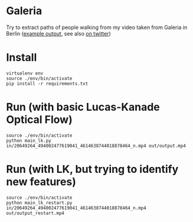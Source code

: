 # Galeria

Try to extract paths of people walking from my video taken from Galeria
in Berlin ([example output](examples/output_restart.mp4), see also [on twitter](https://twitter.com/mike_moran/status/895442965446963205))

# Install

    virtualenv env
    source ./env/bin/activate
    pip install -r requirements.txt

# Run (with basic Lucas-Kanade Optical Flow)

    source ./env/bin/activate
    python main_lk.py in/20649264_494002477619041_4614638744018878464_n.mp4 out/output.mp4

# Run (with LK, but trying to identify new features)

    source ./env/bin/activate
    python main_lk_restart.py in/20649264_494002477619041_4614638744018878464_n.mp4 out/output_restart.mp4

